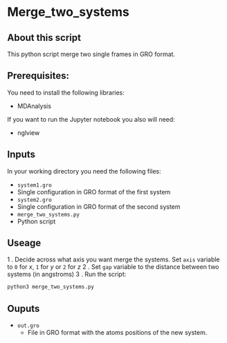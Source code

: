 # Merge_two_systems

## About this script
This python script merge two single frames in GRO format.

## Prerequisites:
You need to install the following libraries:
* MDAnalysis

If you want to run the Jupyter notebook you also will need:
* nglview

## Inputs
In your working directory you need the following files:
* `system1.gro`
 * Single configuration in GRO format of the first system
* `system2.gro`
 * Single configuration in GRO format of the second system
* `merge_two_systems.py`
 * Python script
 
## Useage
1 . Decide across what axis you want merge the systems. Set `axis` variable to `0` for $x$, `1` for $y$ or `2` for $z$
2 . Set `gap` variable to the distance between two systems (in angstroms)
3 . Run the script:
```bash
python3 merge_two_systems.py
```

## Ouputs
* `out.gro`
  * File in GRO format with the atoms positions of the new system. 
